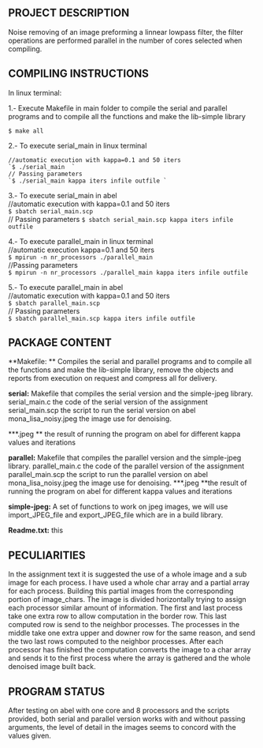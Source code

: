 ## PROJECT DESCRIPTION

Noise removing of an image preforming a linnear lowpass filter, the filter 
operations are performed parallel in the number of cores selected when 
compiling.


## COMPILING INSTRUCTIONS       

In linux terminal: 

1.- Execute Makefile in main folder to compile the serial and parallel programs 
and to compile all the functions and make the lib-simple library	

`$ make all`  

2.-  To execute serial_main in linux terminal  

	//automatic execution with kappa=0.1 and 50 iters  
	`$ ./serial_main  `  
	// Passing parameters  
	`$ ./serial_main kappa iters infile outfile `  

3.-  To execute serial_main in abel  
	//automatic execution with kappa=0.1 and 50 iters  
	`$ sbatch serial_main.scp `  
	// Passing parameters
   	`$ sbatch serial_main.scp kappa iters infile outfile`   

4.-  To execute parallel_main in linux terminal  
	//automatic execution  kappa=0.1 and 50 iters  
	`$ mpirun -n nr_processors ./parallel_main `   
	//Passing parameters  
	`$ mpirun -n nr_processors ./parallel_main kappa iters infile outfile`   


5.-  To execute parallel_main in abel  
//automatic execution with kappa=0.1 and 50 iters  
`$ sbatch parallel_main.scp`  
// Passing parameters  
`$ sbatch parallel_main.scp kappa iters infile outfile` 

## PACKAGE CONTENT        

**Makefile: **
Compiles the serial and parallel programs and to compile all the functions and make  the lib-simple library, remove the objects and reports from execution on request and compress all for delivery.

**serial:**
Makefile that compiles the serial version and the simple-jpeg library. serial_main.c the code of the serial version of the assignment serial_main.scp  the script to run the serial version on abel mona_lisa_noisy.jpeg the image use for denoising. 

***.jpeg  ** the result of running the program on abel for different kappa values and iterations

**parallel:**
Makefile that compiles the parallel version and the simple-jpeg library.
parallel_main.c the code of the parallel version of the assignment
parallel_main.scp  the script to run the parallel version on abel
mona_lisa_noisy.jpeg the image use for denoising.
***.jpeg  **the result of running the program on abel for different kappa values and iterations


**simple-jpeg:**
A set of functions to work on jpeg images, we will use import_JPEG_file and export_JPEG_file which are in a build library.


**Readme.txt:**
this

## PECULIARITIES          

In the assignment text it is suggested the use of a whole image  and a sub image for each process. I have used a whole char array and a partial array for each process. Building this partial images from the corresponding portion of image_chars. The image is divided horizontally trying to assign each processor similar amount of information.
The first and last process take one extra row to allow computation in the border row. This last computed row is send to the neighbor processes. The processes in the middle take one extra upper and downer row for the same reason, and send the two last rows  computed to the neighbor processes.
After each processor has finished the computation converts the image to a char array and sends it to the first process where the array is gathered and the whole denoised image built back.
 

## PROGRAM   STATUS       

After testing on abel with one core and 8 processors and the scripts provided, both  serial and parallel version works with and without passing arguments, the level of  detail in the images seems to concord with the values given.
